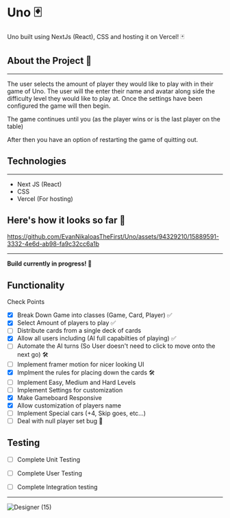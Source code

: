 # Uno 🃏

Uno built using NextJs (React), CSS and hosting it on Vercel! 🃏

## About the Project 🎸
-------------
The user selects the amount of player they would like to play with in their game of Uno.
The user will the enter their name and avatar along side the difficulty level they would like to play at.
Once the settings have been configured the game will then begin.

The game continues until you (as the player wins or is the last player on the table)

After then you have an option of restarting the game of quitting out.

## Technologies 
-------------
- Next JS (React)
- CSS 
- Vercel (For hosting)

## Here's how it looks so far 🎥




https://github.com/EvanNikaloasTheFirst/Uno/assets/94329210/15889591-3332-4e6d-ab98-fa9c32cc6a1b




-------------
**Build currently in progress! 🚧**

## Functionality 
Check Points
- [x] Break Down Game into classes (Game, Card, Player) ✅
- [x] Select Amount of players to play ✅
- [ ] Distribute cards from a single deck of cards
- [x] Allow all users including (AI full capabilties of playing) ✅ 
- [ ] Automate the AI turns (So User doesn't need to click to move onto the next go) 🛠️
- [ ] Implement framer motion for nicer looking UI
- [x] Implment the rules for placing down the cards 🛠️
- [ ] Implement Easy, Medium and Hard Levels
- [ ] Implement Settings for customization
- [x] Make Gameboard Responsive
- [x] Allow customization of players name
- [ ] Implement Special cars (+4, Skip goes, etc...)
- [ ] Deal with null player set bug 🐛

## Testing 
- [ ] Complete Unit Testing
- [ ] Complete User Testing
- [ ] Complete Integration testing


-------------
![Designer (15)](https://github.com/EvanNikaloasTheFirst/Uno/assets/94329210/4d553f41-3c34-4e31-9bc8-4fdcefcdf3b7)

